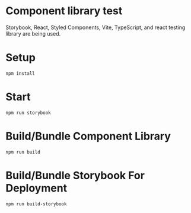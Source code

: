 # Component library test

Storybook, React, Styled Components, Vite, TypeScript, and react testing library are being used.

# Setup

`npm install`

# Start

`npm run storybook`

# Build/Bundle Component Library

`npm run build`

# Build/Bundle Storybook For Deployment

`npm run build-storybook`
